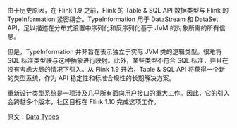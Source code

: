 

由于历史原因，在 Flink 1.9 之前，Flink 的 Table & SQL API 数据类型与 Flink 的 TypeInformation 紧密耦合。TypeInformation 用于 DataStream 和 DataSet API，足以描述在分布式设置中序列化和反序列化基于 JVM 的对象所需的所有信息。

但是，TypeInformation 并非旨在表示独立于实际 JVM 类的逻辑类型。很难将 SQL 标准类型映与这种抽象进行映射。此外，某些类型不符合 SQL 标准，并且在没有考虑大局的情况下引入。从 Flink 1.9 开始，Table & SQL API 将获得一个新的类型系统，作为 API 稳定性和标准合规性的长期解决方案。

重新设计类型系统是一项涉及几乎所有面向用户接口的重大工作。因此，它的引入会跨越多个版本，社区目标在 Flink 1.10 完成这项工作。



















原文：[Data Types](https://ci.apache.org/projects/flink/flink-docs-release-1.9/dev/table/types.html)
